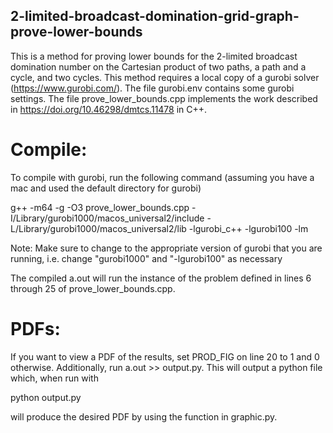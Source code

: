 ## 2-limited-broadcast-domination-grid-graph-prove-lower-bounds
This is a method for proving lower bounds for the 2-limited broadcast domination number on the Cartesian product of two paths, a path and a cycle, and two cycles. This method requires a local copy of a gurobi solver (https://www.gurobi.com/). The file gurobi.env contains some gurobi settings. The file prove_lower_bounds.cpp implements the work described in https://doi.org/10.46298/dmtcs.11478 in C++. 

# Compile:
To compile with gurobi, run the following command (assuming you have a mac and used the default directory for gurobi)

g++ -m64 -g -O3 prove_lower_bounds.cpp -I/Library/gurobi1000/macos_universal2/include -L/Library/gurobi1000/macos_universal2/lib -lgurobi_c++ -lgurobi100 -lm

Note: Make sure to change to the appropriate version of gurobi that you are running, i.e. change "gurobi1000" and "-lgurobi100" as necessary

The compiled a.out will run the instance of the problem defined in lines 6 through 25 of prove_lower_bounds.cpp.

# PDFs:
If you want to view a PDF of the results, set PROD_FIG on line 20 to 1 and 0 otherwise. Additionally, run a.out >> output.py. This will output a python file which, when run with 

python output.py

will produce the desired PDF by using the function in graphic.py.
